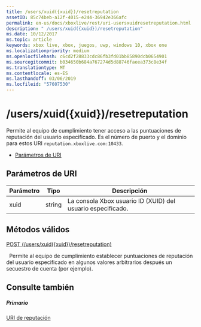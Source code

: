 ```yaml
---
title: /users/xuid({xuid})/resetreputation
assetID: 85c74beb-a12f-4015-e244-36942e366afc
permalink: en-us/docs/xboxlive/rest/uri-usersxuidresetreputation.html
description: " /users/xuid({xuid})/resetreputation"
ms.date: 10/12/2017
ms.topic: article
keywords: xbox live, xbox, juegos, uwp, windows 10, xbox one
ms.localizationpriority: medium
ms.openlocfilehash: c6cd2f28833cdc86fb3fd01bb85890dcb0654901
ms.sourcegitcommit: b034650b684a767274d5d88746faeea373c8e34f
ms.translationtype: MT
ms.contentlocale: es-ES
ms.lasthandoff: 03/06/2019
ms.locfileid: "57607530"
---
```

# <a name="usersxuidxuidresetreputation"></a>/users/xuid({xuid})/resetreputation
Permite al equipo de cumplimiento tener acceso a las puntuaciones de reputación del usuario especificado. Es el número de puerto y el dominio para estos URI `reputation.xboxlive.com:10433`.
 
  * [Parámetros de URI](#ID4EV)
 
<a id="ID4EV"></a>

 
## <a name="uri-parameters"></a>Parámetros de URI
 
| Parámetro| Tipo| Descripción| 
| --- | --- | --- | 
| xuid| string| La consola Xbox usuario ID (XUID) del usuario especificado.| 
  
<a id="ID4EVB"></a>

 
## <a name="valid-methods"></a>Métodos válidos

[POST (/users/xuid({xuid})/resetreputation)](uri-usersxuidresetreputationpost.md)

&nbsp;&nbsp;Permite al equipo de cumplimiento establecer puntuaciones de reputación del usuario especificado en algunos valores arbitrarios después un secuestro de cuenta (por ejemplo).
 
<a id="ID4E6B"></a>

 
## <a name="see-also"></a>Consulte también
 
<a id="ID4EBC"></a>

 
##### <a name="parent"></a>Primario 

[URI de reputación](atoc-reference-reputation.md)

   